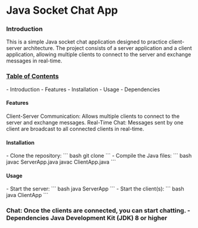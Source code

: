 # Java Socket Chat App
<h3>Introduction</h3>
This is a simple Java socket chat application designed to practice client-server architecture. The project consists of a server application and a client application, allowing multiple clients to connect to the server and exchange messages in real-time.

<h3><u>Table of Contents</u></h3>
- Introduction
- Features
- Installation
- Usage
- Dependencies

<h4>Features</h4>
Client-Server Communication: Allows multiple clients to connect to the server and exchange messages.
Real-Time Chat: Messages sent by one client are broadcast to all connected clients in real-time.

<h4>Installation</h4>
 - Clone the repository:
```
bash
git clone <repository_url>
```
 - Compile the Java files:
```
bash
javac ServerApp.java
javac ClientApp.java
```

<h4>Usage</h4>
- Start the server:
```
bash
java ServerApp
```
- Start the client(s):
```
bash
java ClientApp
```

<h3>Chat: Once the clients are connected, you can start chatting.
- Dependencies
Java Development Kit (JDK) 8 or higher</h3>